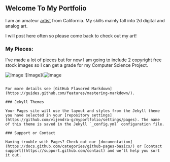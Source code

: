 ## Welcome To My Portfolio

I am an amateur [artist](https://en.wikipedia.org/wiki/Artist) from California. My skills mainly fall into 2d digital and analog art.

I will post here often so please come back to check out my art!

### My Pieces: 

I've made a lot of pieces but for now I am going to include 2 copyright free stock images so I can get a grade for my Computer Science Project.


![Image](https://lh3.googleusercontent.com/proxy/U2Ey46ZB1UGJKkqWtsn1-wiQwJczOM4Rj2vu7XWVMUWbQsxGArNAnOyfwM2wE6OvAAKolz61tXwDSGXe0Zb4ydFzjVbpsko)
![Image](![image](https://user-images.githubusercontent.com/91549695/135108320-019bbc0b-22ef-4584-bc28-a00ced4170a2.png)

```

For more details see [GitHub Flavored Markdown](https://guides.github.com/features/mastering-markdown/).

### Jekyll Themes

Your Pages site will use the layout and styles from the Jekyll theme you have selected in your [repository settings](https://github.com/vijendra-g/myportfolio/settings/pages). The name of this theme is saved in the Jekyll `_config.yml` configuration file.

### Support or Contact

Having trouble with Pages? Check out our [documentation](https://docs.github.com/categories/github-pages-basics/) or [contact support](https://support.github.com/contact) and we’ll help you sort it out.
